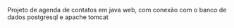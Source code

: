 Projeto de agenda de contatos em java web, com conexão com o banco de dados postgresql e apache tomcat

